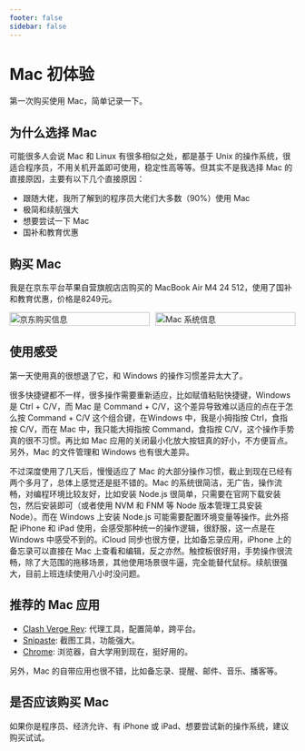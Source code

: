 ```yaml
---
footer: false
sidebar: false
---
```


# Mac 初体验

第一次购买使用 Mac，简单记录一下。

## 为什么选择 Mac

可能很多人会说 Mac 和 Linux 有很多相似之处，都是基于 Unix 的操作系统，很适合程序员，不用关机开盖即可使用，稳定性高等等。但其实不是我选择 Mac 的直接原因，主要有以下几个直接原因：
- 跟随大佬，我所了解到的程序员大佬们大多数（90%）使用 Mac
- 极简和续航强大
- 想要尝试一下 Mac
- 国补和教育优惠

## 购买 Mac

我是在京东平台苹果自营旗舰店店购买的 MacBook Air M4 24 512，使用了国补和教育优惠，价格是8249元。

<div style="display: flex; gap: 10px;">
  <div style="flex: 1;">
    <img src="/Snipaste_2025-06-18_14-54-18.jpg" alt="京东购买信息" style="width: 100%;">
  </div>
  <div style="flex: 1;">
    <img src="/Snipaste_2025-06-18_16-28-17.jpg" alt="Mac 系统信息" style="width: 100%;">
  </div>
</div>

## 使用感受

第一天使用真的很想退了它，和 Windows 的操作习惯差异太大了。

很多快捷键都不一样，很多操作需要重新适应，比如赋值粘贴快捷键，Windows 是 Ctrl + C/V，而 Mac 是 Command + C/V，这个差异导致难以适应的点在于怎么按 Command + C/V 这个组合键，在Windows 中，我是小拇指按 Ctrl，食指按 C/V，而在 Mac 中，我只能大拇指按 Command，食指按 C/V，这个操作手势真的很不习惯。再比如 Mac 应用的关闭最小化放大按钮真的好小，不方便盲点。另外，Mac 的文件管理和 Windows 也有很大差异。

不过深度使用了几天后，慢慢适应了 Mac 的大部分操作习惯，截止到现在已经有两个多月了，总体上感觉还是挺不错的。Mac 的系统很简洁，无广告，操作流畅，对编程环境比较友好，比如安装 Node.js 很简单，只需要在官网下载安装包，然后安装即可（或者使用 NVM 和 FNM 等 Node 版本管理工具安装 Node）。而在 Windows 上安装 Node.js 可能需要配置环境变量等操作。此外搭配 iPhone 和 iPad 使用，会感受那种统一的操作逻辑，很舒服，这一点是在 Windows 中感受不到的。iCloud 同步也很方便，比如备忘录应用，iPhone 上的备忘录可以直接在 Mac 上查看和编辑，反之亦然。触控板很好用，手势操作很流畅，除了大范围的拖移场景，其他使用场景很牛逼，完全能替代鼠标。续航很强大，目前上班连续使用八小时没问题。

## 推荐的 Mac 应用

- [Clash Verge Rev](https://www.clashverge.dev/): 代理工具，配置简单，跨平台。
- [Snipaste](https://www.snipaste.com/): 截图工具，功能强大。
- [Chrome](https://www.google.com/chrome/): 浏览器，自大学用到现在，挺好用的。

另外，Mac 的自带应用也很不错，比如备忘录、提醒、邮件、音乐、播客等。

## 是否应该购买 Mac

如果你是程序员、经济允许、有 iPhone 或 iPad、想要尝试新的操作系统，建议购买试试。
